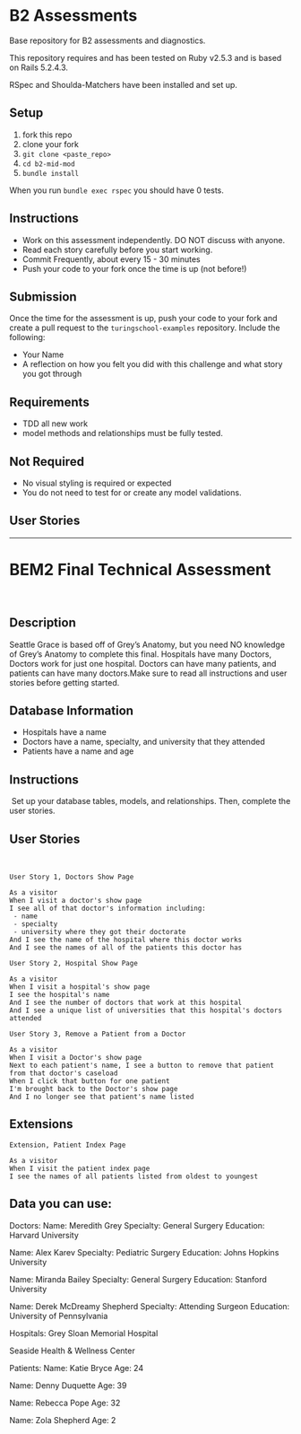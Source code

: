 # B2 Assessments

Base repository for B2 assessments and diagnostics.

This repository requires and has been tested on Ruby v2.5.3 and is based on Rails 5.2.4.3.

RSpec and Shoulda-Matchers have been installed and set up.

## Setup

1. fork this repo
2. clone your fork
3. `git clone <paste_repo>`
4. `cd b2-mid-mod`
5. `bundle install`

When you run `bundle exec rspec` you should have 0 tests.

## Instructions

* Work on this assessment independently. DO NOT discuss with anyone.
* Read each story carefully before you start working.
* Commit Frequently, about every 15 - 30 minutes
* Push your code to your fork once the time is up (not before!)

## Submission

Once the time for the assessment is up, push your code to your fork and create a pull request to the `turingschool-examples` repository. Include the following:

* Your Name
* A reflection on how you felt you did with this challenge and what story you got through

## Requirements

* TDD all new work
* model methods and relationships must be fully tested.

## Not Required

* No visual styling is required or expected
* You do not need to test for or create any model validations.

## User Stories
---

# BEM2 Final Technical Assessment
​
## Description
Seattle Grace is based off of Grey’s Anatomy, but you need NO knowledge of Grey’s Anatomy to complete this final.
Hospitals have many Doctors, Doctors work for just one hospital. Doctors can have many patients, and patients can have many doctors.Make sure to read all instructions and user stories before getting started.
​
## Database Information
* Hospitals have a name
* Doctors have a name, specialty, and university that they attended
* Patients have a name and age


## Instructions
​
Set up your database tables, models, and relationships. Then, complete the user stories.

## User Stories
​
```
User Story 1, Doctors Show Page
​
As a visitor
When I visit a doctor's show page
I see all of that doctor's information including:
 - name
 - specialty
 - university where they got their doctorate
And I see the name of the hospital where this doctor works
And I see the names of all of the patients this doctor has
```


```
User Story 2, Hospital Show Page

As a visitor
When I visit a hospital's show page
I see the hospital's name
And I see the number of doctors that work at this hospital
And I see a unique list of universities that this hospital's doctors attended
```


```
User Story 3, Remove a Patient from a Doctor
​
As a visitor
When I visit a Doctor's show page
Next to each patient's name, I see a button to remove that patient from that doctor's caseload
When I click that button for one patient
I'm brought back to the Doctor's show page
And I no longer see that patient's name listed
```

## Extensions

```
Extension, Patient Index Page

As a visitor
When I visit the patient index page
I see the names of all patients listed from oldest to youngest
```


## Data you can use:
Doctors:
Name: Meredith Grey
Specialty: General Surgery
Education: Harvard University

Name: Alex Karev
Specialty: Pediatric Surgery
Education: Johns Hopkins University

Name: Miranda Bailey
Specialty: General Surgery
Education: Stanford University

Name: Derek McDreamy Shepherd
Specialty: Attending Surgeon
Education: University of Pennsylvania

Hospitals:
Grey Sloan Memorial Hospital

Seaside Health & Wellness Center

Patients:
Name: Katie Bryce
Age: 24

Name: Denny Duquette
Age: 39

Name: Rebecca Pope
Age: 32

Name: Zola  Shepherd
Age: 2
